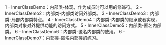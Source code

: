1 - InnerClassDemo：内部类-体现，作为成员时可以用的修饰符。
2 - InnerClassDemo2：内部类-内部类访问外部类。
3 - InnerClassDemo3：内部类-局部内部类特点。
4 - InnerClassDemo4：内部类-内部类的继承或者实现，内部类对象对外提供功能的访问方式。
5 - InnerClassDemo5：内部类-匿名内部类。
6 - InnerClassDemo6：内部类-匿名内部类的使用。
6 - InnerClassDemo7：内部类-匿名内部类的练习。
